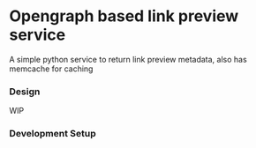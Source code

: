 # Opengraph based link preview service
A simple python service to return link preview metadata, also has memcache for caching 

### Design
WIP

### Development Setup

